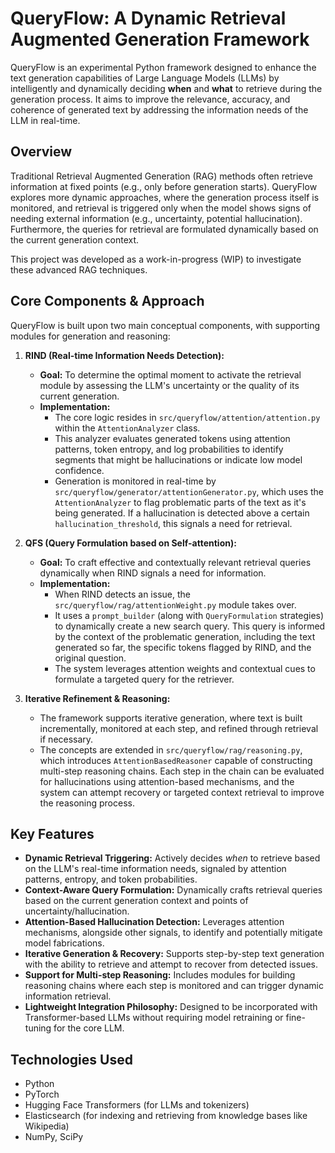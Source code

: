 # QueryFlow: A Dynamic Retrieval Augmented Generation Framework

QueryFlow is an experimental Python framework designed to enhance the text generation capabilities of Large Language Models (LLMs) by intelligently and dynamically deciding **when** and **what** to retrieve during the generation process. It aims to improve the relevance, accuracy, and coherence of generated text by addressing the information needs of the LLM in real-time.

## Overview

Traditional Retrieval Augmented Generation (RAG) methods often retrieve information at fixed points (e.g., only before generation starts). QueryFlow explores more dynamic approaches, where the generation process itself is monitored, and retrieval is triggered only when the model shows signs of needing external information (e.g., uncertainty, potential hallucination). Furthermore, the queries for retrieval are formulated dynamically based on the current generation context.

This project was developed as a work-in-progress (WIP) to investigate these advanced RAG techniques.

## Core Components & Approach

QueryFlow is built upon two main conceptual components, with supporting modules for generation and reasoning:

1.  **RIND (Real-time Information Needs Detection):**
    * **Goal:** To determine the optimal moment to activate the retrieval module by assessing the LLM's uncertainty or the quality of its current generation.
    * **Implementation:**
        * The core logic resides in `src/queryflow/attention/attention.py` within the `AttentionAnalyzer` class.
        * This analyzer evaluates generated tokens using attention patterns, token entropy, and log probabilities to identify segments that might be hallucinations or indicate low model confidence.
        * Generation is monitored in real-time by `src/queryflow/generator/attentionGenerator.py`, which uses the `AttentionAnalyzer` to flag problematic parts of the text as it's being generated. If a hallucination is detected above a certain `hallucination_threshold`, this signals a need for retrieval.

2.  **QFS (Query Formulation based on Self-attention):**
    * **Goal:** To craft effective and contextually relevant retrieval queries dynamically when RIND signals a need for information.
    * **Implementation:**
        * When RIND detects an issue, the `src/queryflow/rag/attentionWeight.py` module takes over.
        * It uses a `prompt_builder` (along with `QueryFormulation` strategies) to dynamically create a new search query. This query is informed by the context of the problematic generation, including the text generated so far, the specific tokens flagged by RIND, and the original question.
        * The system leverages attention weights and contextual cues to formulate a targeted query for the retriever.

3.  **Iterative Refinement & Reasoning:**
    * The framework supports iterative generation, where text is built incrementally, monitored at each step, and refined through retrieval if necessary.
    * The concepts are extended in `src/queryflow/rag/reasoning.py`, which introduces `AttentionBasedReasoner` capable of constructing multi-step reasoning chains. Each step in the chain can be evaluated for hallucinations using attention-based mechanisms, and the system can attempt recovery or targeted context retrieval to improve the reasoning process.

## Key Features

* **Dynamic Retrieval Triggering:** Actively decides *when* to retrieve based on the LLM's real-time information needs, signaled by attention patterns, entropy, and token probabilities.
* **Context-Aware Query Formulation:** Dynamically crafts retrieval queries based on the current generation context and points of uncertainty/hallucination.
* **Attention-Based Hallucination Detection:** Leverages attention mechanisms, alongside other signals, to identify and potentially mitigate model fabrications.
* **Iterative Generation & Recovery:** Supports step-by-step text generation with the ability to retrieve and attempt to recover from detected issues.
* **Support for Multi-step Reasoning:** Includes modules for building reasoning chains where each step is monitored and can trigger dynamic information retrieval.
* **Lightweight Integration Philosophy:** Designed to be incorporated with Transformer-based LLMs without requiring model retraining or fine-tuning for the core LLM.

## Technologies Used

* Python
* PyTorch
* Hugging Face Transformers (for LLMs and tokenizers)
* Elasticsearch (for indexing and retrieving from knowledge bases like Wikipedia)
* NumPy, SciPy
